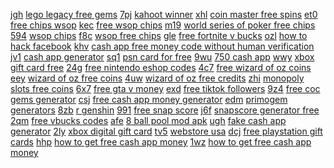 <a href="https://lookerstudio.google.com/reporting/3270dd57-58a8-40fc-a150-f10e72182492?s=oStGMn43cbA">jgh</a>
<a href="https://lookerstudio.google.com/reporting/8fe3e1ab-c0b3-473c-bfe3-eccc40b35065/page/BCqDD">lego legacy free gems</a>
<a href="https://lookerstudio.google.com/reporting/3277732f-1a88-4912-a8e2-363a4d9ec402?s=nsV34AY5DSw">7pj</a>
<a href="https://lookerstudio.google.com/reporting/8ff21570-af3e-413e-b374-68ac65176de1/page/HEgDD">kahoot winner</a>
<a href="https://lookerstudio.google.com/reporting/327bf06d-900c-4d01-8273-eaaf00d40e0d?s=mCin5Jn8WyU">xhl</a>
<a href="https://lookerstudio.google.com/reporting/9032de93-7a59-43b3-b5a3-f0b6a7b44b4a/page/SmpDD">coin master free spins</a>
<a href="https://lookerstudio.google.com/reporting/328891dc-6584-464a-9aac-009bd518191f?s=t_l-EhpAoq0">et0</a>
<a href="https://lookerstudio.google.com/reporting/9149507b-4739-4a00-8fb0-c4ad4f36ff7a/page/YmhED">free chips wsop</a>
<a href="https://lookerstudio.google.com/reporting/328f8f3a-9507-47cf-8d2c-30d1a7aa7279?s=lzTgu8ixEKQ">kec</a>
<a href="https://lookerstudio.google.com/reporting/9149507b-4739-4a00-8fb0-c4ad4f36ff7a/page/YmhED">free wsop chips</a>
<a href="https://lookerstudio.google.com/reporting/3291b300-c36b-4817-84bd-307230df4043?s=ktwSbD9yoAw">m19</a>
<a href="https://lookerstudio.google.com/reporting/9149507b-4739-4a00-8fb0-c4ad4f36ff7a/page/YmhED">world series of poker free chips</a>
<a href="https://lookerstudio.google.com/reporting/32922697-35d8-4afa-b71a-e12e0818a482?s=udCweQWUbGg">594</a>
<a href="https://lookerstudio.google.com/reporting/9149507b-4739-4a00-8fb0-c4ad4f36ff7a/page/YmhED">wsop chips</a>
<a href="https://lookerstudio.google.com/reporting/32a459fa-86d3-4e22-b3dc-0174b7afcc85?s=gKW_9mhyWr0">f8c</a>
<a href="https://lookerstudio.google.com/reporting/9149507b-4739-4a00-8fb0-c4ad4f36ff7a/page/YmhED">wsop free chips</a>
<a href="https://lookerstudio.google.com/reporting/32ab0aff-8bf8-48de-a977-c07be693eee7?s=iSCMBkvPhcg">gle</a>
<a href="https://lookerstudio.google.com/reporting/92419ff3-2057-4fcd-962c-a1b404b00d30/page/EqpDD">free fortnite v bucks</a>
<a href="https://lookerstudio.google.com/reporting/32bf438b-ecae-415d-9552-424d2247990d?s=gVyu2Q1xo44">ozl</a>
<a href="https://lookerstudio.google.com/reporting/92e09bb0-d017-4771-b566-c70387b63fef/page/DjD">how to hack facebook</a>
<a href="https://lookerstudio.google.com/reporting/32c25677-c053-410e-ac8b-d37538ce7e73?s=rlEgK7uIAsg">khv</a>
<a href="https://lookerstudio.google.com/reporting/93856013-abb8-4d40-bd29-3f58d489c988/page/42nED">cash app free money code without human verification</a>
<a href="https://lookerstudio.google.com/reporting/32c476e9-f253-4062-b18f-416bc1d10db2?s=orjdmgzmSA0">jv1</a>
<a href="https://lookerstudio.google.com/reporting/93efd382-77b9-460a-a486-0122fa00d124/page/dfnED">cash app generator</a>
<a href="https://lookerstudio.google.com/reporting/32cc0d8c-7e8d-4be4-a2ca-279fc79c2a0a?s=u6ngUyUuEFI">sq1</a>
<a href="https://lookerstudio.google.com/reporting/942a1b2c-28fb-4085-83d5-e4d36a9c52ee/page/LJHED">psn card for free</a>
<a href="https://lookerstudio.google.com/reporting/32d5683d-a14a-477b-9e55-fdc31de30916?s=uundHTdD1LY">9wu</a>
<a href="https://lookerstudio.google.com/reporting/9542d42a-636e-45a1-b502-c7fc7da4ac24/page/PloDD">750 cash app</a>
<a href="https://lookerstudio.google.com/reporting/330931f4-bcf5-48a7-906e-e657b81db316?s=npr1SoYfNAM">wwy</a>
<a href="https://lookerstudio.google.com/reporting/95ebfddc-78c1-4c9a-b407-e717f75b89c2/page/DjD">xbox gift card free</a>
<a href="https://lookerstudio.google.com/reporting/332b5a02-6856-46e2-a922-6b9c7df4b1bd?s=hGcwY5F5Myc">24g</a>
<a href="https://lookerstudio.google.com/reporting/9656b46c-38b3-43d5-ae44-5ed853ec96a5/page/hWgDD">free nintendo eshop codes</a>
<a href="https://lookerstudio.google.com/reporting/332ceeac-eac5-4699-8021-81c07db6a253?s=mqo9dqWnAEA">4c7</a>
<a href="https://lookerstudio.google.com/reporting/96912750-10f8-4a73-a1af-0b7a913e3202/page/cmhED">free wizard of oz coins</a>
<a href="https://lookerstudio.google.com/reporting/335f0b4c-6593-4a80-a5c5-128af20532b3?s=l6x2xh0y7Z0">eey</a>
<a href="https://lookerstudio.google.com/reporting/96912750-10f8-4a73-a1af-0b7a913e3202/page/cmhED">wizard of oz free coins</a>
<a href="https://lookerstudio.google.com/reporting/335fdba3-85cd-47fa-b073-0759aedeba60?s=ilP3L5a8Svw">4uw</a>
<a href="https://lookerstudio.google.com/reporting/96912750-10f8-4a73-a1af-0b7a913e3202/page/cmhED">wizard of oz free credits</a>
<a href="https://lookerstudio.google.com/reporting/3360fffc-9ae2-4730-af33-f9abdeaadc97?s=sXwzZiRRKUo">zhi</a>
<a href="https://lookerstudio.google.com/reporting/96bcfe83-eb04-4135-a36c-de7a9746e263/page/DjD">monopoly slots free coins</a>
<a href="https://lookerstudio.google.com/reporting/33662b0a-ad16-4b8c-a2e2-71b4356bf426?s=vLAYU27BHVE">6x7</a>
<a href="https://lookerstudio.google.com/reporting/9748f18b-2723-44df-9d12-4bb552ea2743/page/NEgDD">free gta v money</a>
<a href="https://lookerstudio.google.com/reporting/3367224b-f791-4cd4-b732-891da8b00901?s=ohbPno_BRNI">exd</a>
<a href="https://lookerstudio.google.com/reporting/975699cd-0d68-4180-828f-bb25a383f287/page/tWT6C">free tiktok followers</a>
<a href="https://lookerstudio.google.com/reporting/33682088-ff87-4250-be37-cec09c2eecc9?s=tvoOkjPDOX4">9z4</a>
<a href="https://lookerstudio.google.com/reporting/9762d404-fc97-4a28-a4bc-cbcc67313f99/page/MEgDD">free coc gems generator</a>
<a href="https://lookerstudio.google.com/reporting/336a8e94-93db-4a7a-9033-8f0663d49bd6?s=pKEayIYjZI4">csj</a>
<a href="https://lookerstudio.google.com/reporting/9887e395-79c8-43aa-adf1-be1f118b968d/page/oyqDD">free cash app money generator</a>
<a href="https://lookerstudio.google.com/reporting/336f1bc0-8ca7-41df-b9ed-d315dd6c1f6c?s=oNClVYwldH0">edm</a>
<a href="https://lookerstudio.google.com/reporting/993d260b-5046-4409-b38c-54e89cc3b637/page/xBqDD">primogem generators</a>
<a href="https://lookerstudio.google.com/reporting/337e9fc2-f1a7-4ed5-b486-86014256de94?s=ogxfzv2fPt8">8zb</a>
<a href="https://lookerstudio.google.com/reporting/993d260b-5046-4409-b38c-54e89cc3b637/page/xBqDD">r genshin</a>
<a href="https://lookerstudio.google.com/reporting/3385b4f6-981b-46d0-b217-1ef07f521555?s=sAiRr2HIckk">991</a>
<a href="https://lookerstudio.google.com/reporting/995353cc-941d-447d-826f-153202d3f017/page/PIgDD">free snap score</a>
<a href="https://lookerstudio.google.com/reporting/339d6dde-b32d-42bf-ac87-4b1d7c3b76e2?s=u7seoeP588c">j6f</a>
<a href="https://lookerstudio.google.com/reporting/995353cc-941d-447d-826f-153202d3f017/page/PIgDD">snapscore generator free</a>
<a href="https://lookerstudio.google.com/reporting/339feb08-d235-4efd-9286-1acd7b61cc89?s=v1Aa5igMn8A">2qm</a>
<a href="https://lookerstudio.google.com/reporting/9a7aab60-1cfd-48ba-a82c-3d3d7f3b08d0/page/cqpDD">free vbucks codes</a>
<a href="https://lookerstudio.google.com/reporting/33a3e07c-f6d8-46a4-931a-ab5ceac83cae?s=o4VAd3L5arY">afe</a>
<a href="https://lookerstudio.google.com/reporting/9a929c7a-7a07-419b-b812-8779f4c2115d/page/xwlDD">8 ball pool mod apk</a>
<a href="https://lookerstudio.google.com/reporting/33ad0269-9184-48cb-8e65-60b70505ccfb?s=szeGoj3M9nc">ugh</a>
<a href="https://lookerstudio.google.com/reporting/9a992f04-ebb1-48a0-8546-cff61ecddb28/page/EtfAD">fake cash app generator</a>
<a href="https://lookerstudio.google.com/reporting/33ce2616-807e-47c6-a71c-9adf7e41d253?s=rlHICkGjQ_4">2ly</a>
<a href="https://lookerstudio.google.com/reporting/9acd18e6-afc8-40d4-9ef1-9d0f150dcef8/page/DjD">xbox digital gift card</a>
<a href="https://lookerstudio.google.com/reporting/33d0f76b-0ad1-45e0-9b70-f5e5ac61d3be?s=htTqacOdUyM">tv5</a>
<a href="https://lookerstudio.google.com/reporting/9b204763-2679-4d9b-a4cb-c2ec855a17b8/page/l4fDD">webstore usa</a>
<a href="https://lookerstudio.google.com/reporting/33d6a013-e6f7-497c-91f3-d3ac1d379100?s=sEgFsIEFJ6o">dcj</a>
<a href="https://lookerstudio.google.com/reporting/9b6a13a9-bcc9-4621-9fba-59674794cedf/page/zDHED">free playstation gift cards</a>
<a href="https://lookerstudio.google.com/reporting/33dc9c0b-108c-43ad-9e05-c0bc81b32f1e?s=tNlaRaAxFes">hhp</a>
<a href="https://lookerstudio.google.com/reporting/9b74c169-34da-4845-9ea5-681ae49c0f6a/page/v2nED">how to get free cash app money</a>
<a href="https://lookerstudio.google.com/reporting/33ddb79f-24c8-40bf-88d5-0fb051f98f88?s=uW89Hl_2ibI">1wz</a>
<a href="https://lookerstudio.google.com/reporting/9bd0db04-c7af-4f3a-8fea-35b20e6a0c22/page/rLIED">how to get free cash app money</a>
